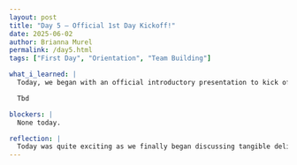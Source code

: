 ```yaml
---
layout: post
title: "Day 5 – Official 1st Day Kickoff!"
date: 2025-06-02
author: Brianna Murel
permalink: /day5.html
tags: ["First Day", "Orientation", "Team Building"]

what_i_learned: |
  Today, we began with an official introductory presentation to kick off our first day. We met our mentors in person as well as participated in an interactive demo to gain a better understanding of how LLMs work and the disparities that may be presented. Before we headed off to lunch, we participated in a team-building exercise within our project groups, where we had to build the tallest structure utilizing spaghetti pasta, tape, and a marshmallow. After returning from lunch, we broke off into our project groups. My group primarily discussed a range of African Diaspora history, looked over similar websites so we can gain an understanding of what we could potentially make, discussed features, as well as our potential intended audience. There's ALOT that needs to be done for us to be successful, we plan to begin with our foundation of creating a well-researched and robust custom dataset that the site will use. 

  Tbd

blockers: |
  None today.

reflection: |
  Today was quite exciting as we finally began discussing tangible deliverables that we will soon need to complete. I'm very excited to see the progress of our project, especially since my group members come from little to no programming experience, so the different backgrounds could make for some great ideas. I believe this project is essential outside of AI research, as having a centralized hub of information about the African Diaspora would be super beneficial to have as a resource for learning and research purposes. 
---
```

